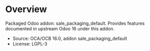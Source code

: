 # Overview

Packaged Odoo addon: sale_packaging_default. Provides features documented in upstream Odoo 16 under this addon.

- Source: OCA/OCB 16.0, addon sale_packaging_default
- License: LGPL-3
